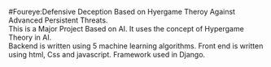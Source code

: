 #Foureye:Defensive Deception Based on Hyergame Theroy Against Advanced Persistent Threats.  
This is a Major Project Based on AI.
It uses the concept of Hypergame Theory in AI.  
Backend is written using 5 machine learning algorithms.
Front end is written using html, Css and javascript.
Framework used in Django.
